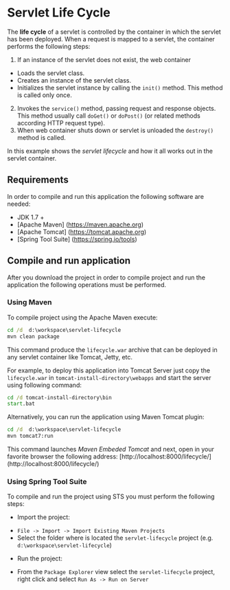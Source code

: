 Servlet Life Cycle 
==================
The __life cycle__ of a servlet is controlled by the container in which the servlet has been deployed. 
When a request is mapped to a servlet, the container performs the following steps:

1. If an instance of the servlet does not exist, the web container
  * Loads the servlet class.
  * Creates an instance of the servlet class.
  * Initializes the servlet instance by calling the `init()` method. This method is called only once. 
2. Invokes the `service()` method, passing request and response objects. This method usually call `doGet()` or `doPost()` (or related methods according HTTP request type).
3. When web container shuts down or servlet is unloaded  the `destroy()` method is called.

In this example shows the _servlet lifecycle_ and how it all works out in the servlet container.
   

Requirements
------------
In order to compile and run this application the following software are needed:

* JDK 1.7 +
* [Apache Maven] (https://maven.apache.org) 
* [Apache Tomcat] (https://tomcat.apache.org)
* [Spring Tool Suite] (https://spring.io/tools)

Compile and run application
----------------------------
After you download the project in order to compile project and run the application the following operations must be performed.  

### Using Maven
To compile project using the Apache Maven execute:
``` bat
cd /d  d:\workspace\servlet-lifecycle
mvn clean package
```
This command produce the `lifecycle.war` archive that can be deployed in any servlet container like Tomcat, Jetty, etc.  

For example, to deploy this application into Tomcat Server just copy the `lifecycle.war` in `tomcat-install-directory\webapps` and start the server using following command:

``` bat
cd /d tomcat-install-directory\bin
start.bat
```

Alternatively, you can run the application using Maven Tomcat plugin:

``` bat
cd /d  d:\workspace\servlet-lifecycle
mvn tomcat7:run
```
This command launches _Maven Embeded Tomcat_ and next, open in your favorite browser the following address: [http://localhost:8000/lifecycle/] (http://localhost:8000/lifecycle/)


### Using Spring Tool Suite

To compile and run the project using STS you must perform the following steps:

* Import the project:
 - `File -> Import -> Import Existing Maven Projects`
 -  Select the folder where is located the `servlet-lifecycle` project (e.g. `d:\workspace\servlet-lifecycle`)
* Run the project:
 - From the `Package Explorer` view select the  `servlet-lifecycle` project, right click and select `Run As -> Run on Server`
